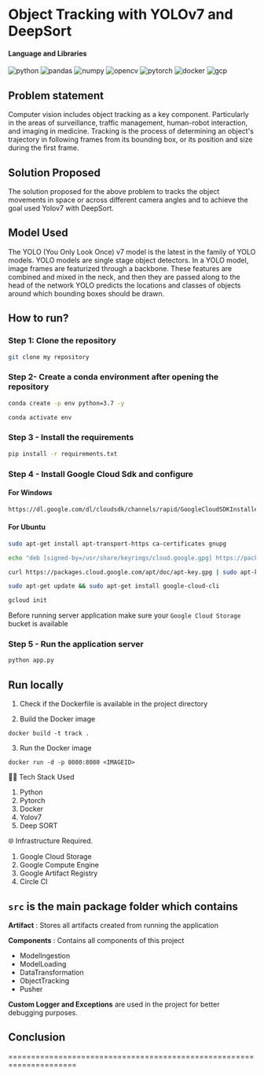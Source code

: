 # Object Tracking with YOLOv7 and DeepSort

#### Language and Libraries

<p>
<a><img src="https://img.shields.io/badge/Python-FFD43B?style=for-the-badge&logo=python&logoColor=darkgreen" alt="python"/></a>
<a><img src="https://img.shields.io/badge/Pandas-2C2D72?style=for-the-badge&logo=pandas&logoColor=white" alt="pandas"/></a>
<a><img src="https://img.shields.io/badge/Numpy-777BB4?style=for-the-badge&logo=numpy&logoColor=white" alt="numpy"/></a>
<a><img src="https://img.shields.io/badge/opencv-%23white.svg?style=for-the-badge&logo=opencv&logoColor=white" alt="opencv"/></a>
<a><img src="https://img.shields.io/badge/PyTorch-%23EE4C2C.svg?style=for-the-badge&logo=PyTorch&logoColor=white" alt="pytorch"/></a>
<a><img src="https://img.shields.io/badge/docker-%230db7ed.svg?style=for-the-badge&logo=docker&logoColor=white)" alt="docker"/></a>
<a><img src="https://img.shields.io/badge/GoogleCloud-%234285F4.svg?style=for-the-badge&logo=google-cloud&logoColor=white" alt="gcp"/></a>
</p>

## Problem statement
Computer vision includes object tracking as a key component. 
Particularly in the areas of surveillance, traffic management, human-robot interaction, and imaging in medicine. 
Tracking is the process of determining an object's trajectory in following frames from its bounding box, or its position and size during the first frame.

## Solution Proposed

The solution proposed for the above problem to tracks the object movements in space or across different camera angles and to achieve the goal used Yolov7 with DeepSort.

## Model Used

The YOLO (You Only Look Once) v7 model is the latest in the family of YOLO models. 
YOLO models are single stage object detectors. In a YOLO model, image frames are featurized through a backbone. 
These features are combined and mixed in the neck, and then they are passed along to the head of the network YOLO predicts the locations and classes of objects around which bounding boxes should be drawn.

## How to run?

### Step 1: Clone the repository
```bash
git clone my repository 
```

### Step 2- Create a conda environment after opening the repository

```bash
conda create -p env python=3.7 -y
```

```bash
conda activate env
```

### Step 3 - Install the requirements
```bash
pip install -r requirements.txt
```

### Step 4 - Install Google Cloud Sdk and configure

#### For Windows
```bash
https://dl.google.com/dl/cloudsdk/channels/rapid/GoogleCloudSDKInstaller.exe
```
#### For Ubuntu
```bash
sudo apt-get install apt-transport-https ca-certificates gnupg
```
```bash
echo "deb [signed-by=/usr/share/keyrings/cloud.google.gpg] https://packages.cloud.google.com/apt cloud-sdk main" | sudo tee -a /etc/apt/sources.list.d/google-cloud-sdk.list
```
```bash
curl https://packages.cloud.google.com/apt/doc/apt-key.gpg | sudo apt-key --keyring /usr/share/keyrings/cloud.google.gpg add -
```
```bash
sudo apt-get update && sudo apt-get install google-cloud-cli
```
```bash
gcloud init
```
Before running server application make sure your `Google Cloud Storage` bucket is available

### Step 5 - Run the application server
```bash
python app.py
```

## Run locally

1. Check if the Dockerfile is available in the project directory

2. Build the Docker image

```
docker build -t track . 
```

3. Run the Docker image

```
docker run -d -p 8080:8080 <IMAGEID>
```

👨‍💻 Tech Stack Used
1. Python
2. Pytorch
3. Docker
4. Yolov7
5. Deep SORT

🌐 Infrastructure Required.
1. Google Cloud Storage
2. Google Compute Engine
3. Google Artifact Registry
4. Circle CI


## `src` is the main package folder which contains 

**Artifact** : Stores all artifacts created from running the application

**Components** : Contains all components of this project
- ModelIngestion
- ModelLoading
- DataTransformation
- ObjectTracking
- Pusher

**Custom Logger and Exceptions** are used in the project for better debugging purposes.


## Conclusion



=====================================================================
